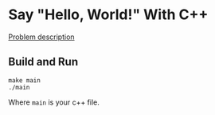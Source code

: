 # Say "Hello, World!" With C++

[Problem description](https://www.hackerrank.com/challenges/cpp-hello-world)

## Build and Run

```
make main
./main
```

Where `main` is your c++ file.

